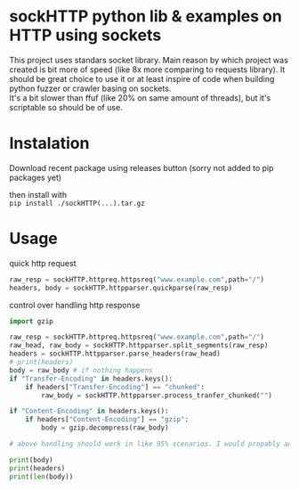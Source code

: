 # sockHTTP python lib & examples on HTTP using sockets 

This project uses standars socket library.
Main reason by which project was created is bit more of speed (like 8x more comparing to requests library).
It should be great choice to use it or at least inspire of code when building python fuzzer or crawler basing on sockets.  
It's a bit slower than ffuf (like 20% on same amount of threads), but it's scriptable so should be of use.

# Instalation
Download recent package using releases button (sorry not added to pip packages yet)  
  
then install with  
```pip install ./sockHTTP(...).tar.gz```

# Usage
 
quick http request
```py
raw_resp = sockHTTP.httpreq.httpsreq("www.example.com",path="/")
headers, body = sockHTTP.httpparser.quickparse(raw_resp)

```

control over handling http response
```py 
import gzip

raw_resp = sockHTTP.httpreq.httpsreq("www.example.com",path="/")
raw_head, raw_body = sockHTTP.httpparser.split_segments(raw_resp)
headers = sockHTTP.httpparser.parse_headers(raw_head)
# print(headers)
body = raw_body # if nothing happens
if "Transfer-Encoding" in headers.keys():
    if headers["Transfer-Encoding"] == "chunked":
        raw_body = sockHTTP.httpparser.process_tranfer_chunked("")

if "Content-Encoding" in headers.keys():
    if headers["Content-Encoding"] == "gzip":
        body = gzip.decompress(raw_body)

# above handling should work in like 95% scenarios. I would propably add more features some day

print(body)
print(headers)
print(len(body))

```  
  
